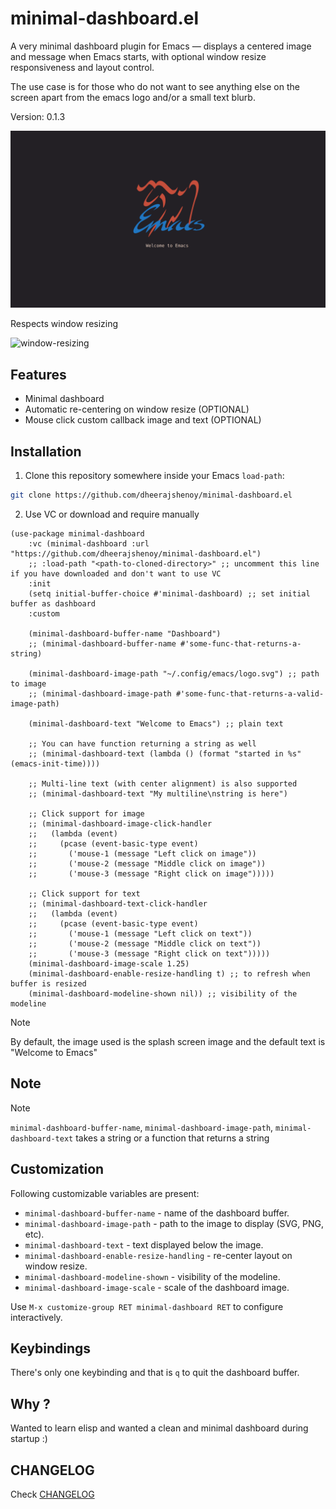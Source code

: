 # minimal-dashboard.el

A very minimal dashboard plugin for Emacs — displays a centered image
and message when Emacs starts, with optional window resize
responsiveness and layout control.

The use case is for those who do not want to see anything else on the
screen apart from the emacs logo and/or a small text blurb.

Version: 0.1.3

![screenshot](screenshot.png)

Respects window resizing

![window-resizing](resizing.gif)

## Features

- Minimal dashboard
- Automatic re-centering on window resize (OPTIONAL)
- Mouse click custom callback image and text (OPTIONAL)

## Installation

1. Clone this repository somewhere inside your Emacs `load-path`:

```sh
git clone https://github.com/dheerajshenoy/minimal-dashboard.el
```

2. Use VC or download and require manually

```elisp
(use-package minimal-dashboard
    :vc (minimal-dashboard :url "https://github.com/dheerajshenoy/minimal-dashboard.el")
    ;; :load-path "<path-to-cloned-directory>" ;; uncomment this line if you have downloaded and don't want to use VC
    :init
    (setq initial-buffer-choice #'minimal-dashboard) ;; set initial buffer as dashboard
    :custom

    (minimal-dashboard-buffer-name "Dashboard")
    ;; (minimal-dashboard-buffer-name #'some-func-that-returns-a-string)

    (minimal-dashboard-image-path "~/.config/emacs/logo.svg") ;; path to image
    ;; (minimal-dashboard-image-path #'some-func-that-returns-a-valid-image-path)

    (minimal-dashboard-text "Welcome to Emacs") ;; plain text

    ;; You can have function returning a string as well
    ;; (minimal-dashboard-text (lambda () (format "started in %s" (emacs-init-time))))

    ;; Multi-line text (with center alignment) is also supported
    ;; (minimal-dashboard-text "My multiline\nstring is here")

    ;; Click support for image
    ;; (minimal-dashboard-image-click-handler
    ;;   (lambda (event)
    ;;     (pcase (event-basic-type event)
    ;;       ('mouse-1 (message "Left click on image"))
    ;;       ('mouse-2 (message "Middle click on image"))
    ;;       ('mouse-3 (message "Right click on image")))))

    ;; Click support for text
    ;; (minimal-dashboard-text-click-handler
    ;;   (lambda (event)
    ;;     (pcase (event-basic-type event)
    ;;       ('mouse-1 (message "Left click on text"))
    ;;       ('mouse-2 (message "Middle click on text"))
    ;;       ('mouse-3 (message "Right click on text")))))
    (minimal-dashboard-image-scale 1.25)
    (minimal-dashboard-enable-resize-handling t) ;; to refresh when buffer is resized
    (minimal-dashboard-modeline-shown nil)) ;; visibility of the modeline
```

> [!NOTE]
> By default, the image used is the splash screen image and the default text is "Welcome to Emacs"

## Note

> [!NOTE]
> `minimal-dashboard-buffer-name`, `minimal-dashboard-image-path`, `minimal-dashboard-text`
> takes a string or a function that returns a string

## Customization

Following customizable variables are present:

- `minimal-dashboard-buffer-name` - name of the dashboard buffer.
- `minimal-dashboard-image-path` - path to the image to display (SVG, PNG, etc).
- `minimal-dashboard-text` - text displayed below the image.
- `minimal-dashboard-enable-resize-handling` -  re-center layout on window resize.
- `minimal-dashboard-modeline-shown` - visibility of the modeline.
- `minimal-dashboard-image-scale` - scale of the dashboard image.

Use `M-x customize-group RET minimal-dashboard RET` to configure interactively.

## Keybindings

There's only one keybinding and that is `q` to quit the dashboard buffer.

## Why ?

Wanted to learn elisp and wanted a clean and minimal dashboard during startup :)

## CHANGELOG

Check [CHANGELOG](./CHANGELOG.md)
